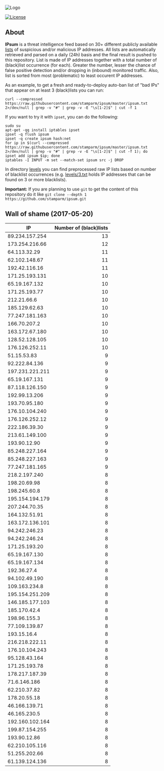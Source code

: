 ![Logo](logo.png)

[![License](https://img.shields.io/badge/license-Public_domain-red.svg)](https://wiki.creativecommons.org/wiki/Public_domain)

About
----

**IPsum** is a threat intelligence feed based on 30+ different publicly available [lists](https://github.com/stamparm/maltrail) of suspicious and/or malicious IP addresses. All lists are automatically retrieved and parsed on a daily (24h) basis and the final result is pushed to this repository. List is made of IP addresses together with a total number of (black)list occurrence (for each). Greater the number, lesser the chance of false positive detection and/or dropping in (inbound) monitored traffic. Also, list is sorted from most (problematic) to least occurent IP addresses.

As an example, to get a fresh and ready-to-deploy auto-ban list of "bad IPs" that appear on at least 3 (black)lists you can run:

```
curl --compressed https://raw.githubusercontent.com/stamparm/ipsum/master/ipsum.txt 2>/dev/null | grep -v "#" | grep -v -E "\s[1-2]$" | cut -f 1
```

If you want to try it with `ipset`, you can do the following:

```
sudo su
apt-get -qq install iptables ipset
ipset -q flush ipsum
ipset -q create ipsum hash:net
for ip in $(curl --compressed https://raw.githubusercontent.com/stamparm/ipsum/master/ipsum.txt 2>/dev/null | grep -v "#" | grep -v -E "\s[1-2]$" | cut -f 1); do ipset add ipsum $ip; done
iptables -I INPUT -m set --match-set ipsum src -j DROP
```

In directory [levels](levels) you can find preprocessed raw IP lists based on number of blacklist occurrences (e.g. [levels/3.txt](levels/3.txt) holds IP addresses that can be found on 3 or more blacklists).

**Important:** If you are planning to use `git` to get the content of this repository do it like `git clone --depth 1 https://github.com/stamparm/ipsum.git`

Wall of shame (2017-05-20)
----

|IP|Number of (black)lists|
|---|--:|
89.234.157.254|13
173.254.216.66|12
64.113.32.29|11
62.102.148.67|11
192.42.116.16|11
171.25.193.131|10
65.19.167.132|10
171.25.193.77|10
212.21.66.6|10
185.129.62.63|10
77.247.181.163|10
166.70.207.2|10
163.172.67.180|10
128.52.128.105|10
176.126.252.11|10
51.15.53.83|9
92.222.84.136|9
197.231.221.211|9
65.19.167.131|9
87.118.126.150|9
192.99.13.206|9
193.70.95.180|9
176.10.104.240|9
176.126.252.12|9
222.186.39.30|9
213.61.149.100|9
193.90.12.90|9
85.248.227.164|9
85.248.227.163|9
77.247.181.165|9
218.2.197.240|8
198.20.69.98|8
198.245.60.8|8
195.154.194.179|8
207.244.70.35|8
164.132.51.91|8
163.172.136.101|8
94.242.246.23|8
94.242.246.24|8
171.25.193.20|8
65.19.167.130|8
65.19.167.134|8
192.36.27.4|8
94.102.49.190|8
109.163.234.8|8
195.154.251.209|8
146.185.177.103|8
185.170.42.4|8
198.96.155.3|8
77.109.139.87|8
193.15.16.4|8
216.218.222.11|8
176.10.104.243|8
95.128.43.164|8
171.25.193.78|8
178.217.187.39|8
71.6.146.186|8
62.210.37.82|8
178.20.55.18|8
46.166.139.71|8
46.165.230.5|8
192.160.102.164|8
199.87.154.255|8
193.90.12.86|8
62.210.105.116|8
51.255.202.66|8
61.139.124.136|8

